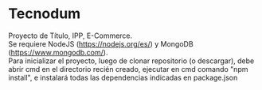 # Tecnodum
Proyecto de Título, IPP, E-Commerce.  
Se requiere NodeJS (https://nodejs.org/es/) y MongoDB (https://www.mongodb.com/).  
Para inicializar el proyecto, luego de clonar repositorio (o descargar), debe abrir cmd en el directorio recién creado, ejecutar en cmd comando "npm install", e instalará todas las dependencias indicadas en package.json  
